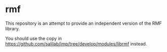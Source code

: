 rmf
===

This repository is an attempt to provide an independent version of the RMF library.

You should use the copy in https://github.com/salilab/imp/tree/develop/modules/librmf instead.